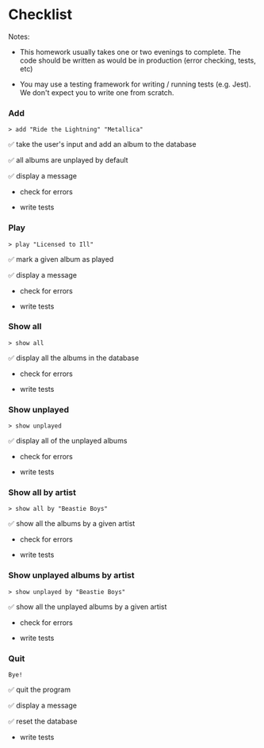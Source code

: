# Checklist

Notes:

- This homework usually takes one or two evenings to complete. The code should be written as would be in production (error checking, tests, etc)

- You may use a testing framework for writing / running tests (e.g. Jest). We don't expect you to write one from scratch.

### Add

```
> add "Ride the Lightning" "Metallica"
```

✅ take the user's input and add an album to the database

✅ all albums are unplayed by default

✅ display a message

- check for errors

- write tests

### Play

```
> play "Licensed to Ill"
```

✅ mark a given album as played

✅ display a message

- check for errors

- write tests

### Show all

```
> show all
```

✅ display all the albums in the database

- check for errors

- write tests

### Show unplayed

```
> show unplayed
```

✅ display all of the unplayed albums

- check for errors

- write tests

### Show all by artist

```
> show all by "Beastie Boys"
```

✅ show all the albums by a given artist

- check for errors

- write tests

### Show unplayed albums by artist

```
> show unplayed by "Beastie Boys"
```

✅ show all the unplayed albums by a given artist

- check for errors

- write tests

### Quit

```
Bye!
```

✅ quit the program

✅ display a message

✅ reset the database

- write tests
